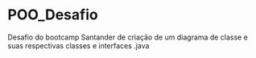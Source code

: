 # POO_Desafio
Desafio do bootcamp Santander de criação de um diagrama de classe e suas respectivas classes e interfaces .java

